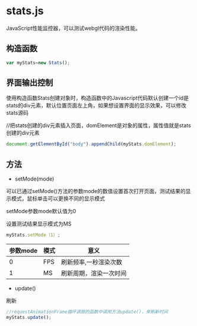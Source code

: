# stats.js

JavaScript性能监控器，可以测试webgl代码的渲染性能。 

## 构造函数

```javascript
var myStats=new Stats();
```

## 界面输出控制

使用构造函数Stats创建对象时，构造函数中的Javascript代码默认创建一个id是stats的div元素，默认位置页面左上角，如果想设置界面的显示效果，可以修改stats源码

//把stats创建的div元素插入页面，domElement是对象的属性，属性值就是stats创建的div元素

```javascript
document.getElementById("body").appendChild(myStats.domElement);
```

## 方法

- setMode(mode)

可以已通过setMode()方法的参数mode的数值设置首次打开页面，测试结果的显示模式，鼠标单击可以更换不同的显示模式

setMode参数mode默认值为0

设置测试结果显示模式为MS

``` javascript
myStats.setMode（1）;
```

| 参数mode | 模式 | 意义                   |
| -------- | ---- | ---------------------- |
| 0        | FPS  | 刷新频率,一秒渲染次数  |
| 1        | MS   | 刷新周期，渲染一次时间 |



- update()

刷新

```javascript
//requestAnimationFrame循环调用的函数中调用方法update()，来刷新时间
myStats.update();
```
